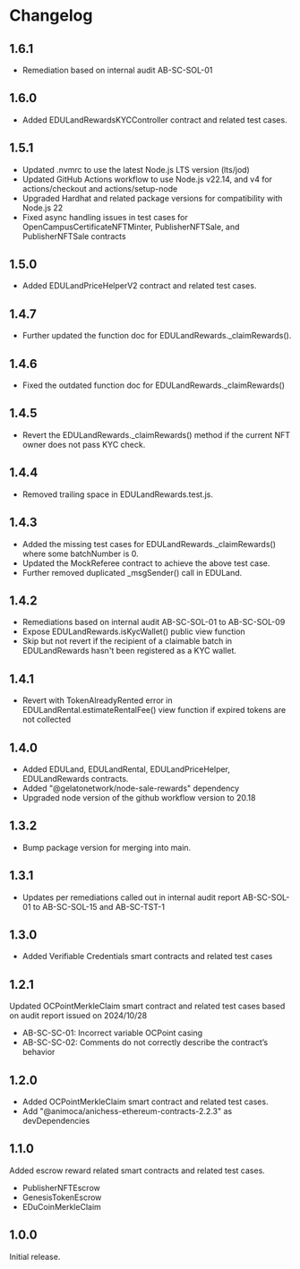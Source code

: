 # Changelog

## 1.6.1
- Remediation based on internal audit AB-SC-SOL-01

## 1.6.0
- Added EDULandRewardsKYCController contract and related test cases. 

## 1.5.1

- Updated .nvmrc to use the latest Node.js LTS version (lts/jod)
- Updated GitHub Actions workflow to use Node.js v22.14, and v4 for actions/checkout and actions/setup-node
- Upgraded Hardhat and related package versions for compatibility with Node.js 22
- Fixed async handling issues in test cases for OpenCampusCertificateNFTMinter, PublisherNFTSale, and PublisherNFTSale contracts

## 1.5.0

- Added EDULandPriceHelperV2 contract and related test cases. 

## 1.4.7

- Further updated the function doc for EDULandRewards._claimRewards().

## 1.4.6

- Fixed the outdated function doc for EDULandRewards._claimRewards()

## 1.4.5

- Revert the EDULandRewards._claimRewards() method if the current NFT owner does not pass KYC check.

## 1.4.4

- Removed trailing space in EDULandRewards.test.js.

## 1.4.3

- Added the missing test cases for EDULandRewards._claimRewards() where some batchNumber is 0.
- Updated the MockReferee contract to achieve the above test case.
- Further removed duplicated _msgSender() call in EDULand.

## 1.4.2

- Remediations based on internal audit AB-SC-SOL-01 to AB-SC-SOL-09
- Expose EDULandRewards.isKycWallet() public view function
- Skip but not revert if the recipient of a claimable batch in EDULandRewards hasn't been registered as a KYC wallet.

## 1.4.1

- Revert with TokenAlreadyRented error in EDULandRental.estimateRentalFee() view function if expired tokens are not collected

## 1.4.0

- Added EDULand, EDULandRental, EDULandPriceHelper, EDULandRewards contracts.
- Added "@gelatonetwork/node-sale-rewards" dependency
- Upgraded node version of the github workflow version to 20.18

## 1.3.2

- Bump package version for merging into main.

## 1.3.1

- Updates per remediations called out in internal audit report AB-SC-SOL-01 to AB-SC-SOL-15 and AB-SC-TST-1

## 1.3.0

- Added Verifiable Credentials smart contracts and related test cases

## 1.2.1

Updated OCPointMerkleClaim smart contract and related test cases based on audit report issued on 2024/10/28

- AB-SC-SC-01: Incorrect variable OCPoint casing
- AB-SC-SC-02: Comments do not correctly describe the contract’s behavior

## 1.2.0

- Added OCPointMerkleClaim smart contract and related test cases.
- Add "@animoca/anichess-ethereum-contracts-2.2.3" as devDependencies

## 1.1.0

Added escrow reward related smart contracts and related test cases.

- PublisherNFTEscrow
- GenesisTokenEscrow
- EDuCoinMerkleClaim

## 1.0.0

Initial release.
